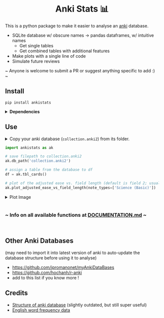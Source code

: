 <h1 align='center'>
    Anki Stats 📊
</h1>

This is a python package to make it easier to analyse an [anki](https://apps.ankiweb.net/) database.
- SQLite database w/ obscure names → pandas dataframes, w/ intuitive names
  - Get single tables
  - Get combined tables with additional features
- Make plots with a single line of code
- Simulate future reviews

~ Anyone is welcome to submit a PR or suggest anything specific to add :) ~

## Install
```shell
pip install ankistats
```
<details><summary><b>Dependencies</b></summary>
  <ul>
    <li>pandas</li>
    <li>seaborn</li>
  </ul>
</details>

## Use

<details><summary>Copy your anki database (<code>collection.anki2</code>) from its folder.</summary>
  <ul>
    <li>Mac: <code>~/Library/Application Support/Anki2/&lt;profile_name&gt;</code></li>
    <li>Windows: <code>%appdata%/Anki2/&lt;profile_name&gt;</code></li>
    <li>Linux: <code>~/.local/share/Anki2/&lt;profile_name&gt;</code></li>
  </ul>
</details>

```py
import ankistats as ak

# save filepath to collection.anki2
ak.db_path('collection.anki2')

# assign a table from the database to df
df = ak.tbl_cards()

# plot of the adjusted ease vs. field length (default is field 2; usually answer field)
ak.plot_adjusted_ease_vs_field_length(note_types=['Science (Basic)'])
```
<details><summary>Plot Image</summary>
  <img width=600 src="https://i.postimg.cc/4y9VhWtG/plot1.png">
</details>

<br>

### ~ Info on all available functions at [DOCUMENTATION.md](./DOCUMENTATION.md) ~

<br>

## Other Anki Databases
(may need to import it into latest version of anki to auto-update the database structure before using it to analyse)

- https://github.com/jpromanonet/myAnkiDataBases
- https://github.com/hochanh/r-anki
- add to this list if you know more !

## Credits
- [Structure of anki database](https://github.com/ankidroid/Anki-Android/wiki/Database-Structure) (slightly outdated, but still super useful)
- [English word frequency data](https://www.kaggle.com/rtatman/english-word-frequency)
